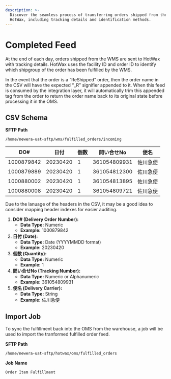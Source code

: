 ```yaml
---
description: >-
  Discover the seamless process of transferring orders shipped from the WMS to
  HotWax, including tracking details and identification methods.
---
```


# Completed Feed

At the end of each day, orders shipped from the WMS are sent to HotWax with tracking details. HotWax uses the facility ID and order ID to identify which shipgroup of the order has been fulfilled by the WMS.

In the event that the order is a “ReShipped” order, then the order name in the CSV will have the expected “\_R” signifier appended to it. When this feed is consumed by the integration layer, it will automatically trim this appended tag from the order to return the order name back to its original state before processing it in the OMS.

## CSV Schema

**SFTP Path**

```
/home/newera-uat-sftp/wms/fulfilled_orders/incoming
```

| DO#        | 日付       | 個数 | 問い合せNo       | 便名   |
| ---------- | -------- | -- | ------------ | ---- |
| 1000879842 | 20230420 | 1  | 361054809931 | 佐川急便 |
| 1000879889 | 20230420 | 1  | 361054812300 | 佐川急便 |
| 1000880002 | 20230420 | 1  | 361054813895 | 佐川急便 |
| 1000880008 | 20230420 | 1  | 361054809721 | 佐川急便 |

Due to the lanuage of the headers in the CSV, it may be a good idea to consider mapping header indexes for easier auditing.

1. **DO# (Delivery Order Number):**
   * **Data Type:** Numeric
   * **Example:** 1000879842
2. **日付 (Date):**
   * **Data Type:** Date (YYYYMMDD format)
   * **Example:** 20230420
3. **個数 (Quantity):**
   * **Data Type:** Numeric
   * **Example:** 1
4. **問い合せNo (Tracking Number):**
   * **Data Type:** Numeric or Alphanumeric
   * **Example:** 361054809931
5. **便名 (Delivery Carrier):**
   * **Data Type:** String
   * **Example:** 佐川急便

## Import Job

To sync the fulfillment back into the OMS from the warehouse, a job will be used to import the tranformed fulfilled order feed.

**SFTP Path**

```
/home/newera-uat-sftp/hotwax/oms/fulfilled_orders
```

**Job Name**

```
Order Item Fulfillment
```
